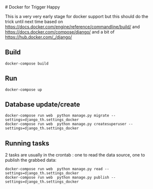 # Docker for Trigger Happy

This is a very very early stage for docker support
but this should do the trick until next time based on https://docs.docker.com/engine/reference/commandline/build/ and https://docs.docker.com/compose/django/ and a bit of https://hub.docker.com/_/django/

## Build

```
docker-compose build
```

## Run

```
docker-compose up 
```

## Database update/create

```
docker-compose run web  python manage.py migrate --settings=django_th.settings_docker
docker-compose run web  python manage.py createsuperuser --settings=django_th.settings_docker
```


## Running tasks

2 tasks are usually in the crontab : one to read the data source, one to publish the grabbed data:

```
docker-compose run web  python manage.py read --settings=django_th.settings_docker
docker-compose run web  python manage.py publish --settings=django_th.settings_docker
```
